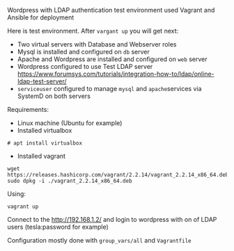 Wordpress with LDAP authentication test environment
used Vagrant and Ansible for deployment 

Here is test environment. After `vargant up` you will get next:
- Two virtual servers with Database and Webserver roles
- Mysql is installed and configured on `db` server
- Apache and Wordpress are installed and configured on `web` server
- Wordpress configured to use Test LDAP server https://www.forumsys.com/tutorials/integration-how-to/ldap/online-ldap-test-server/ 
- `serviceuser` configured to manage `mysql` and `apache`services via SystemD on both servers

Requirements:
- Linux machine (Ubuntu for example)
- Installed virtualbox
```
# apt install virtualbox
```
- Installed vagrant
```
wget https://releases.hashicorp.com/vagrant/2.2.14/vagrant_2.2.14_x86_64.deb
sudo dpkg -i ./vagrant_2.2.14_x86_64.deb
```

Using:
```
vagrant up
```
Connect to the http://192.168.1.2/ and login to wordpress with on of LDAP users (tesla:password for example)

Configuration mostly done with `group_vars/all` and `Vagrantfile`
